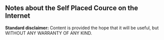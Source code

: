 Notes about the Self Placed Cource on the Internet
--------------------------------------------------

**Standard disclaimer:** Content is provided the hope that it will be useful, but WITHOUT ANY WARRANTY OF ANY KIND.